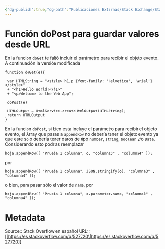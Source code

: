 ```yaml
---
{"dg-publish":true,"dg-path":"Publicaciones Externas/Stack Exchange/Stack Overflow en español/es.stackoverflow.com-527720.md","permalink":"/publicaciones-externas/stack-exchange/stack-overflow-en-espanol/es-stackoverflow-com-527720/","title":"Función doPost para guardar valores desde URL","hide":true,"noteIcon":"\"0\"","created":"2024-04-03T12:49:10.728-06:00","updated":"2024-04-05T16:43:57.707-06:00"}
---
```


# Función doPost para guardar valores desde URL

En la función `doGet` te faltó incluir el parámetro para recibir el objeto evento. A continuación la versión modificada

```
function doGet(e){
 
 var HTMLString = "<style> h1,p {font-family: 'Helvetica', 'Arial'}</style>" 
 + "<h1>Hello World!</h1>"
 + "<p>Welcome to the Web App";
 
 doPost(e)

 HTMLOutput = HtmlService.createHtmlOutput(HTMLString);
 return HTMLOutput
}
```

En la función `doPost`, si bien esta incluye el parámetro para recibir el objeto evento, el Array que pasas a `appendRow` no debería tener el objeto evento ya que este sólo debería tener datos de tipo `number`, `string`, `boolean` y/o `Date`. Considerando esto podrías reemplazar
```
hoja.appendRow([ "Prueba 1 columna", o, "columna3" , "columna4" ]);
```
por
```
hoja.appendRow([ "Prueba 1 columna", JSON.stringify(o), "columna3" , "columna4" ]);
```
o bien, para pasar sólo el valor de `name`, por
```
hoja.appendRow([ "Prueba 1 columna", o.parameter.name, "columna3" , "columna4" ]);
```

# Metadata
Source:: Stack Overflow en español
URL:: [[https://es.stackoverflow.com/q/527720\|https://es.stackoverflow.com/q/527720]]

